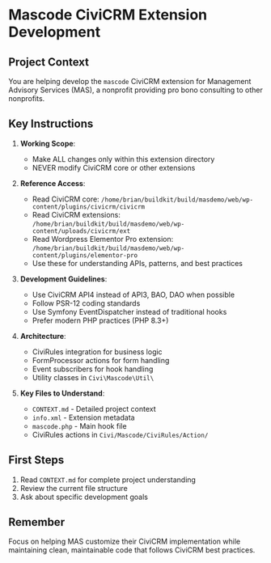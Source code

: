 # Mascode CiviCRM Extension Development

## Project Context

You are helping develop the `mascode` CiviCRM extension for Management Advisory Services (MAS), a nonprofit providing pro bono consulting to other nonprofits.

## Key Instructions

1. **Working Scope**:

   - Make ALL changes only within this extension directory
   - NEVER modify CiviCRM core or other extensions

2. **Reference Access**:

   - Read CiviCRM core: `/home/brian/buildkit/build/masdemo/web/wp-content/plugins/civicrm/civicrm`
   - Read CiviCRM extensions: `/home/brian/buildkit/build/masdemo/web/wp-content/uploads/civicrm/ext`
   - Read Wordpress Elementor Pro extension: `/home/brian/buildkit/build/masdemo/web/wp-content/plugins/elementor-pro`
   - Use these for understanding APIs, patterns, and best practices

3. **Development Guidelines**:

   - Use CiviCRM API4 instead of API3, BAO, DAO when possible
   - Follow PSR-12 coding standards
   - Use Symfony EventDispatcher instead of traditional hooks
   - Prefer modern PHP practices (PHP 8.3+)

4. **Architecture**:

   - CiviRules integration for business logic
   - FormProcessor actions for form handling
   - Event subscribers for hook handling
   - Utility classes in `Civi\Mascode\Util\`

5. **Key Files to Understand**:
   - `CONTEXT.md` - Detailed project context
   - `info.xml` - Extension metadata
   - `mascode.php` - Main hook file
   - CiviRules actions in `Civi/Mascode/CiviRules/Action/`

## First Steps

1. Read `CONTEXT.md` for complete project understanding
2. Review the current file structure
3. Ask about specific development goals

## Remember

Focus on helping MAS customize their CiviCRM implementation while maintaining clean, maintainable code that follows CiviCRM best practices.
